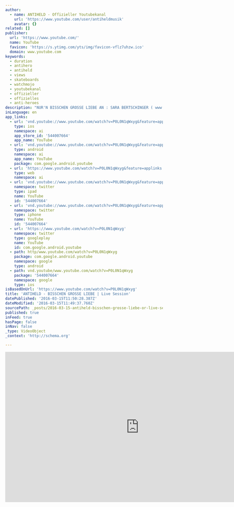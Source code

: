 ```yaml
---
author:
  - name: ANTIHELD - Offizieller Youtubekanal
    url: 'https://www.youtube.com/user/antiheldmusik'
    avatar: {}
related: []
publisher:
  url: 'https://www.youtube.com/'
  name: YouTube
  favicon: 'https://s.ytimg.com/yts/img/favicon-vflz7uhzw.ico'
  domain: www.youtube.com
keywords:
  - duration
  - antihero
  - antiheld
  - views
  - skateboards
  - watchmojo
  - youtubekanal
  - offizieller
  - offizielles
  - anti-heroes
description: "NUR'N BISSCHEN GROSSE LIEBE AN : SARA BERTSCHINGER ( www.facebook.com/robellafoto) & MARIUS FIMMEL Weitere Infos : Homepage : http://antiheldmusik.de Facebook : http://facebook.com/antiheldmusik Booking : aurel@extratours-konzertbuero.de ."
inLanguage: en
app_links:
  - url: 'vnd.youtube://www.youtube.com/watch?v=P0L0N1qWxyg&feature=applinks'
    type: ios
    namespace: ai
    app_store_id: '544007664'
    app_name: YouTube
  - url: 'vnd.youtube://www.youtube.com/watch?v=P0L0N1qWxyg&feature=applinks'
    type: android
    namespace: ai
    app_name: YouTube
    package: com.google.android.youtube
  - url: 'https://www.youtube.com/watch?v=P0L0N1qWxyg&feature=applinks'
    type: web
    namespace: ai
  - url: 'vnd.youtube://www.youtube.com/watch?v=P0L0N1qWxyg&feature=applinks'
    namespace: twitter
    type: ipad
    name: YouTube
    id: '544007664'
  - url: 'vnd.youtube://www.youtube.com/watch?v=P0L0N1qWxyg&feature=applinks'
    namespace: twitter
    type: iphone
    name: YouTube
    id: '544007664'
  - url: 'https://www.youtube.com/watch?v=P0L0N1qWxyg'
    namespace: twitter
    type: googleplay
    name: YouTube
    id: com.google.android.youtube
  - path: http/www.youtube.com/watch?v=P0L0N1qWxyg
    package: com.google.android.youtube
    namespace: google
    type: android
  - path: vnd.youtube/www.youtube.com/watch?v=P0L0N1qWxyg
    package: '544007664'
    namespace: google
    type: ios
isBasedOnUrl: 'https://www.youtube.com/watch?v=P0L0N1qWxyg'
title: 'ANTIHELD - BISSCHEN GROSSE LIEBE | Live Session'
datePublished: '2016-03-15T11:50:28.387Z'
dateModified: '2016-03-15T11:49:37.760Z'
sourcePath: _posts/2016-03-15-antiheld-bisschen-grosse-liebe-or-live-session.md
published: true
inFeed: true
hasPage: false
inNav: false
_type: VideoObject
_context: 'http://schema.org'

---
```

<iframe src="https://cdn.embedly.com/widgets/media.html?src=https%3A%2F%2Fwww.youtube.com%2Fembed%2FP0L0N1qWxyg%3Ffeature%3Doembed&amp;url=https%3A%2F%2Fwww.youtube.com%2Fwatch%3Fv%3DP0L0N1qWxyg&amp;image=https%3A%2F%2Fi.ytimg.com%2Fvi%2FP0L0N1qWxyg%2Fhqdefault.jpg&amp;key=b7d04c9b404c499eba89ee7072e1c4f7&amp;type=text%2Fhtml&amp;schema=youtube" width="854" height="480" scrolling="no" frameborder="0" allowfullscreen="allowfullscreen" style=""></iframe>